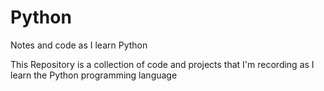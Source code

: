 # Python
Notes and code as I learn Python

This Repository is a collection of code and projects that I'm recording as I learn the Python programming language
